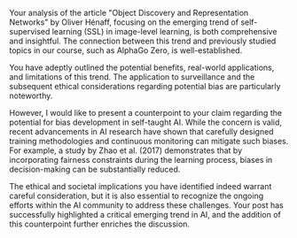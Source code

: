 Your analysis of the article "Object Discovery and Representation Networks" by Oliver Hénaff, focusing on the emerging trend of self-supervised learning (SSL) in image-level learning, is both comprehensive and insightful. The connection between this trend and previously studied topics in our course, such as AlphaGo Zero, is well-established.

You have adeptly outlined the potential benefits, real-world applications, and limitations of this trend. The application to surveillance and the subsequent ethical considerations regarding potential bias are particularly noteworthy.

However, I would like to present a counterpoint to your claim regarding the potential for bias development in self-taught AI. While the concern is valid, recent advancements in AI research have shown that carefully designed training methodologies and continuous monitoring can mitigate such biases. For example, a study by Zhao et al. (2017) demonstrates that by incorporating fairness constraints during the learning process, biases in decision-making can be substantially reduced.

The ethical and societal implications you have identified indeed warrant careful consideration, but it is also essential to recognize the ongoing efforts within the AI community to address these challenges. Your post has successfully highlighted a critical emerging trend in AI, and the addition of this counterpoint further enriches the discussion.